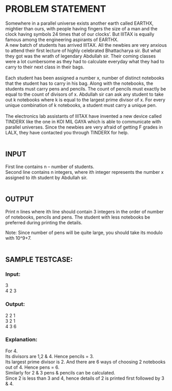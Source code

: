 # PROBLEM STATEMENT 
Somewhere in a parallel universe exists another earth called EARTHX, mightier than ours, with people having fingers the size of a man and the clock having symbols 24 times that of our clocks’. But IIITAX is equally famous among the engineering aspirants of EARTHX. </br>
A new batch of students has arrived IIITAX. All the newbies are very anxious to attend their first lecture of highly celebrated Bhattacharya sir. But what they got was the wrath of legendary Abdullah sir. Their coming classes were a lot cumbersome as they had to calculate everyday what they had to carry to their next class in their bags. </br> </br>
Each student has been assigned a number x, number of distinct notebooks that the student has to carry in his bag. Along with the notebooks, the students must carry pens and pencils. The count of pencils must exactly be equal to the count of divisors of x. Abdullah sir can ask any student to take out k notebooks where k is equal to the largest prime divisor of x. For every unique combination of k notebooks, a student must carry a unique pen. </br></br> 
The electronics lab assistants of IIITAX have invented a new device called TINDERX like the one in KOI MIL GAYA which is able to communicate with parallel universes. Since the newbies are very afraid of getting F grades in LALX, they have contacted you through TINDERX for help.</br></br>
## INPUT
First line contains n – number of students.</br>
Second line contains n integers, where ith integer represents the number x assigned to ith student by Abdullah sir.</br></br>
## OUTPUT
Print n lines where ith line should contain 3 integers in the order of number of notebooks, pencils and pens. The student with less notebooks be preferred during printing the details.</br>
 
Note: Since number of pens will be quite large, you should take its modulo with 10^9+7. </br>
</br>
## SAMPLE TESTCASE:
### Input: </br> 
3 </br>
4 2 3 </br>

### Output: </br> 
2 2 1 </br>
3 2 1 </br>
4 3 6 </br>

### Explanation: </br>
For 4. </br>
Its divisors are 1,2 & 4. Hence pencils = 3. </br>
Its largest prime divisor is 2. And there are 6 ways of choosing 2 notebooks out of 4. Hence pens = 6. </br>
Similarly for 2 & 3 pens & pencils can be calculated. </br>
Since 2 is less than 3 and 4, hence details of 2 is printed first followed by 3 & 4. </br>

